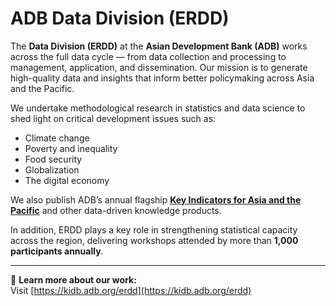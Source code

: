 # ADB Data Division (ERDD)

The **Data Division (ERDD)** at the **Asian Development Bank (ADB)** works across the full data cycle — from data collection and processing to management, application, and dissemination. Our mission is to generate high-quality data and insights that inform better policymaking across Asia and the Pacific.

We undertake methodological research in statistics and data science to shed light on critical development issues such as:

- Climate change  
- Poverty and inequality  
- Food security  
- Globalization  
- The digital economy  

We also publish ADB’s annual flagship [**Key Indicators for Asia and the Pacific**](https://www.adb.org/publications/series/key-indicators-for-asia-and-the-pacific) and other data-driven knowledge products.

In addition, ERDD plays a key role in strengthening statistical capacity across the region, delivering workshops attended by more than **1,000 participants annually**.

---

🔗 **Learn more about our work:**  
Visit [https://kidb.adb.org/erdd](https://kidb.adb.org/erdd)

